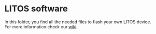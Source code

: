 # LITOS software

In this folder, you find all the needed files to flash your own LITOS device. For more information check our [wiki](3.-Setting-up-LITOS'-software). 

